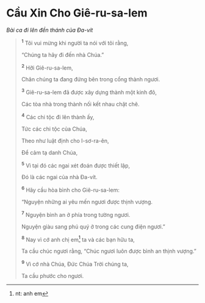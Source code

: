 # Cầu Xin Cho Giê-ru-sa-lem

_Bài ca đi lên đền thánh của Ða-vít_

> <sup><b>1</b></sup> Tôi vui mừng khi người ta nói với tôi rằng,
>
> “Chúng ta hãy đi đến nhà Chúa.”
>
> <sup><b>2</b></sup> Hỡi Giê-ru-sa-lem,
>
> Chân chúng ta đang đứng bên trong cổng thành ngươi.
>
> <sup><b>3</b></sup> Giê-ru-sa-lem đã được xây dựng thành một kinh đô,
>
> Các tòa nhà trong thành nối kết nhau chặt chẽ.
>
> <sup><b>4</b></sup> Các chi tộc đi lên thành ấy,
>
> Tức các chi tộc của Chúa,
>
> Theo như luật định cho I-sơ-ra-ên,
>
> Ðể cảm tạ danh Chúa,
>
> <sup><b>5</b></sup> Vì tại đó các ngai xét đoán được thiết lập,
>
> Ðó là các ngai của nhà Ða-vít.
>
> <sup><b>6</b></sup> Hãy cầu hòa bình cho Giê-ru-sa-lem:
>
> “Nguyện những ai yêu mến ngươi được thịnh vượng.
>
> <sup><b>7</b></sup> Nguyện bình an ở phía trong tường ngươi.
>
> Nguyện giàu sang phú quý ở trong các cung điện ngươi.”
>
> <sup><b>8</b></sup> Nay vì cớ anh chị em[^1-8e37fb81-c118-46e9-81eb-1e47c38a3404] ta và các bạn hữu ta,
>
> Ta cầu chúc ngươi rằng, “Chúc ngươi luôn được bình an thịnh vượng.”
>
> <sup><b>9</b></sup> Vì cớ nhà Chúa, Ðức Chúa Trời chúng ta,
>
> Ta cầu phước cho ngươi.

[^1-8e37fb81-c118-46e9-81eb-1e47c38a3404]: nt: anh em
